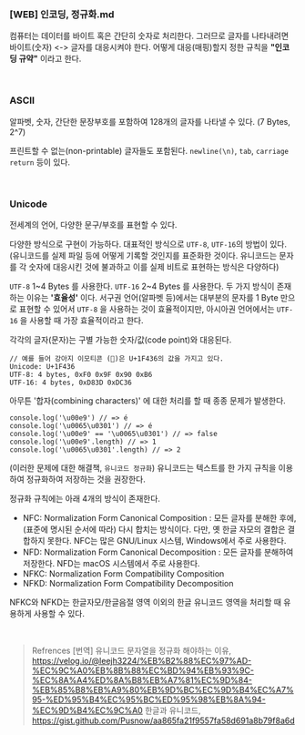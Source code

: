 ### [WEB] 인코딩, 정규화.md

컴퓨터는 데이터를 바이트 혹은 간단히 숫자로 처리한다. 그러므로 글자를 나타내려면 바이트(숫자) <-> 글자를 대응시켜야 한다. 어떻게 대응(매핑)할지 정한 규칙을 **"인코딩 규약"** 이라고 한다.

<br>

### **ASCII**

알파벳, 숫자, 간단한 문장부호를 포함하여 128개의 글자를 나타낼 수 있다. (7 Bytes, 2^7)

프린트할 수 없는(non-printable) 글자들도 포함된다. `newline(\n)`, `tab`, `carriage return` 등이 있다.

<br>

### **Unicode**

전세계의 언어, 다양한 문구/부호를 표현할 수 있다.

다양한 방식으로 구현이 가능하다. 대표적인 방식으로 `UTF-8`, `UTF-16`의 방법이 있다. (유니코드를 실제 파일 등에 어떻게 기록할 것인지를 표준화한 것이다. 유니코드는 문자를 각 숫자에 대응시킨 것에 불과하고 이를 실제 비트로 표현하는 방식은 다양하다)

`UTF-8` 1\~4 Bytes 를 사용한다. `UTF-16` 2\~4 Bytes 를 사용한다. 두 가지 방식이 존재하는 이유는 **'효율성'** 이다. 서구권 언어(알파벳 등)에서는 대부분의 문자를 1 Byte 만으로 표현할 수 있어서 `UTF-8` 을 사용하는 것이 효율적이지만, 아시아권 언어에서는 `UTF-16` 을 사용할 때 가장 효율적이라고 한다.

각각의 글자(문자)는 구별 가능한 숫자/값(code point)와 대응된다.

```
// 예를 들어 강아지 이모티콘 (🐶)은 U+1F436의 값을 가지고 있다.
Unicode: U+1F436
UTF-8: 4 bytes, 0xF0 0x9F 0x90 0xB6
UTF-16: 4 bytes, 0xD83D 0xDC36
```

아무튼 '합자(combining characters)' 에 대한 처리를 할 때 종종 문제가 발생한다.

```
console.log('\u00e9') // => é
console.log('\u0065\u0301') // => é
console.log('\u00e9' == '\u0065\u0301') // => false
console.log('\u00e9'.length) // => 1
console.log('\u0065\u0301'.length) // => 2
```

(이러한 문제에 대한 해결책, `유니코드 정규화`) 유니코드는 텍스트를 한 가지 규칙을 이용하여 정규화하여 저장하는 것을 권장한다.

정규화 규칙에는 아래 4개의 방식이 존재한다.

- NFC: Normalization Form Canonical Composition : 모든 글자를 분해한 후에, (표준에 명시된 순서에 따라) 다시 합치는 방식이다. 다만, 옛 한글 자모의 결합은 결합하지 못한다. NFC는 많은 GNU/Linux 시스템, Windows에서 주로 사용한다.
- NFD: Normalization Form Canonical Decomposition : 모든 글자를 분해하여 저장한다. NFD는 macOS 시스템에서 주로 사용한다.
- NFKC: Normalization Form Compatibility Composition
- NFKD: Normalization Form Compatibility Decomposition
 
NFKC와 NFKD는 한글자모/한글음절 영역 이외의 한글 유니코드 영역을 처리할 때 유용하게 사용할 수 있다.

<br>

> Refrences
> [번역] 유니코드 문자열을 정규화 해야하는 이유, https://velog.io/@leejh3224/%EB%B2%88%EC%97%AD-%EC%9C%A0%EB%8B%88%EC%BD%94%EB%93%9C-%EC%8A%A4%ED%8A%B8%EB%A7%81%EC%9D%84-%EB%85%B8%EB%A9%80%EB%9D%BC%EC%9D%B4%EC%A7%95-%ED%95%B4%EC%95%BC%ED%95%98%EB%8A%94-%EC%9D%B4%EC%9C%A0
> 한글과 유니코드, https://gist.github.com/Pusnow/aa865fa21f9557fa58d691a8b79f8a6d
